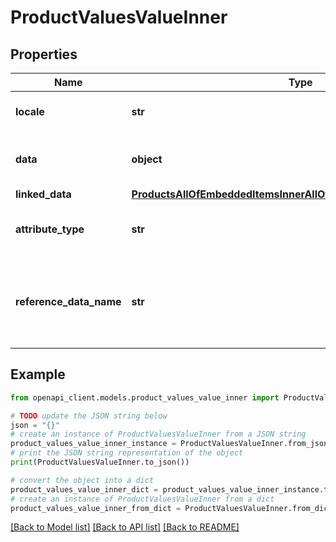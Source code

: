 # ProductValuesValueInner


## Properties

Name | Type | Description | Notes
------------ | ------------- | ------------- | -------------
**locale** | **str** | &lt;a href&#x3D;&#39;api-reference.html#Locale&#39;&gt;Locale&lt;/a&gt; code of the product value | [optional] 
**data** | **object** | Product value. See &lt;a href&#x3D;&#39;/concepts/products.html#the-data-format&#39;&gt;the &#x60;data&#x60; format&lt;/a&gt; section for more details. | [optional] 
**linked_data** | [**ProductsAllOfEmbeddedItemsInnerAllOfValuesValueInnerLinkedData**](ProductsAllOfEmbeddedItemsInnerAllOfValuesValueInnerLinkedData.md) |  | [optional] 
**attribute_type** | **str** | The type of the value&#39;s attribute. See &lt;a href&#x3D;&#39;/concepts/catalog-structure.html#attribute&#39;&gt;type&lt;/a&gt; section for more details. | [optional] 
**reference_data_name** | **str** | Reference entity code when the attribute type is &#x60;akeneo_reference_entity&#x60; or &#x60;akeneo_reference_entity_collection&#x60; OR Asset family code when the attribute type is &#x60;pim_catalog_asset_collection&#x60; | [optional] 

## Example

```python
from openapi_client.models.product_values_value_inner import ProductValuesValueInner

# TODO update the JSON string below
json = "{}"
# create an instance of ProductValuesValueInner from a JSON string
product_values_value_inner_instance = ProductValuesValueInner.from_json(json)
# print the JSON string representation of the object
print(ProductValuesValueInner.to_json())

# convert the object into a dict
product_values_value_inner_dict = product_values_value_inner_instance.to_dict()
# create an instance of ProductValuesValueInner from a dict
product_values_value_inner_from_dict = ProductValuesValueInner.from_dict(product_values_value_inner_dict)
```
[[Back to Model list]](../README.md#documentation-for-models) [[Back to API list]](../README.md#documentation-for-api-endpoints) [[Back to README]](../README.md)


